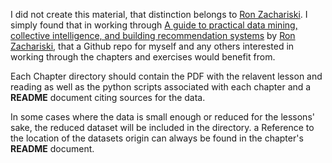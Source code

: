 I did not create this material, that distinction belongs to [Ron Zachariski](http://zacharski.org).
I simply found that in working through [A guide to practical data mining, collective intelligence, and building recommendation systems](http://guidetodatamining.com) by [Ron Zachariski](http://zacharski.org), that a Github repo for myself and any others interested in working through the chapters and exercises would benefit from.

Each Chapter directory should contain the PDF with the relavent lesson and reading as well as the python scripts associated with each chapter and a **README** document citing sources for the data.

In some cases where the data is small enough or reduced for the lessons' sake, the reduced dataset will be included in the directory. a Reference to the location of the datasets origin can always be found in the chapter's **README** document.
